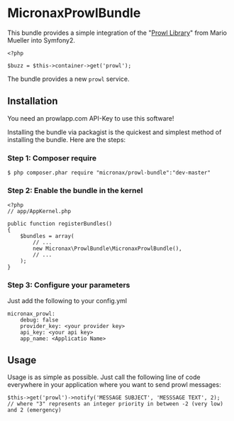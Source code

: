 MicronaxProwlBundle
================

This bundle provides a simple integration of the "[Prowl Library](https://github.com/xenji/ProwlPHP)" from Mario Mueller into Symfony2. 

    <?php

    $buzz = $this->container->get('prowl');

The bundle provides a new `prowl` service.

## Installation

You need an prowlapp.com API-Key to use this software!  

Installing the bundle via packagist is the quickest and simplest method of installing the bundle. Here are the steps:

### Step 1: Composer require

    $ php composer.phar require "micronax/prowl-bundle":"dev-master"

### Step 2: Enable the bundle in the kernel

    <?php
    // app/AppKernel.php

    public function registerBundles()
    {
        $bundles = array(
            // ...
            new Micronax\ProwlBundle\MicronaxProwlBundle(),
            // ...
        );
    }

### Step 3: Configure your parameters

Just add the following to your config.yml

    micronax_prowl:
        debug: false
        provider_key: <your provider key>
        api_key: <your api key>
        app_name: <Applicatio Name>


## Usage
Usage is as simple as possible. Just call the following line of code everywhere in your application where you want to send prowl messages:

    $this->get('prowl')->notify('MESSAGE SUBJECT', 'MESSSAGE TEXT', 2);
    // where "3" represents an integer priority in between -2 (very low) and 2 (emergency)
